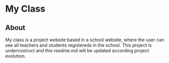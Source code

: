 # My Class

## About
My class is a project website based in a school website, where the user can see all teachers and students
registereds in the school.
This project is undercostruct and this readme.md will be updated according project evolution.
